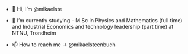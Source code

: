 - 👋 Hi, I’m @mikaelste
- 🌱 I’m currently studying - M.Sc in Physics and Mathematics (full time) and Industrial Economics and technology leadership (part time) at NTNU, Trondheim 

- 📫 How to reach me -> @mikaelsteenbuch

<!---
mikaelste/mikaelste is a ✨ special ✨ repository because its `README.md` (this file) appears on your GitHub profile.
You can click the Preview link to take a look at your changes.
--->
